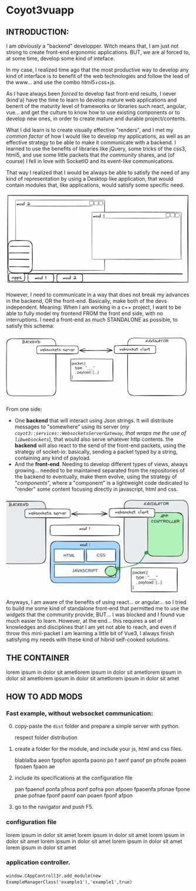 # Coyot3vuapp

## INTRODUCTION:

I am _obviously_ a "backend" developper. Witch means that, I am just not strong to create front-end ergonomic applications. BUT, we are al forced to, at some time, develop some kind of inteface.

In my case, I realized time ago that the most productive way to develop any kind of interface is to benefit of the web technologies and follow the lead of the www... and use the combo html5+css+js.

As I have always been _forced_ to develop fast front-end results, I never (kind'a) have the time to learn to develop mature web applications and benerit of the maturity level of frameworks or libraries such react, angular, vue... and get the culture to know how to use existing components or to develop new ones, in order to create mature and durable project/contents.

What I did learn is to create visually effective "renders", and I met my *common factor* of how I would like to develop my applications, as well as an effective strategy to be able to make it communicate with a backend. I learned to use the benefits of libraries like jQuery, some tricks of the css3, html5, and use some little packets that *the community* shares, and (of course) I fell in love with SocketIO and its event-like communications.

That way I realized that I would be always be able to satisfy the need of any kind of representation by using a Desktop like application, that would contain modules that, like applications, would satisfy some specific need.

![alt text](doc/image.png)


However, I need to communicate in a way that does not break my advances in the backend, OR the front-end. Basically, make both of the devs independent. Meaning: When I am working in a c++ project, I want to be able to fully model my frontend FROM the front end side, with no interruptions. I need a front-end as much STANDALONE as possible, to satisfy this schema:

![alt text](doc/image-1.png)

From one side:

* One **backend** that will interact using Json strings. It will distribute messages to "somewhere" using its server (*my `coyot3::services::WebsocketsServerGateway`, that wraps me the use of `libwebsockets`*), that would also serve whatever http contents. the **backend** will also react to the send of the front-end packets, using the strategy of socket-io: basically, sending a packet typed by a string, containing any kind of payload.
* And the **front-end**. Needing to develop different types of views, always growing... needed to be maintained separated from the repositories of the backend to eventually, make them evolve, using the strategy of "*components*", where a "component" is a lightweight code dedicated to "render" some content focusing directly in javascript, html and css.


![alt text](doc/image-2.png)

Anyways, I am aware of the benefits of using react... or angular... so I tried to build me some kind of standalone front-end that permitted me to use the *widgets* that the community provide, BUT... I was blocked and I found vue much easier to learn. However, at the end... this requires a set of knowledges and disciplines that I am yet not able to reach, and even if throw this mini-packet I am learning a little bit of Vue3, I always finish satisfying my needs with these kind of hibrid self-cooked solutions.




## THE CONTAINER

lorem ipsum in dolor sit ametlorem ipsum in dolor sit ametlorem ipsum in dolor sit ametlorem ipsum in dolor sit ametlorem ipsum in dolor sit amet

## HOW TO ADD MODS

### Fast example, without websocket communication:

0. copy-paste the `dist` folder and prepare a simple server with python.

   respect folder distribution

1. create a folder for the module, and include your js, html and css files.
   
   blablalba aeon fpopfon aponfa paono po f
   aenf panof pn pfnofe
   poaen fpoaen fpaon ae

2. include its specifications at the configuration file
   
   pan fpaenof ponfa pfnoa ponf pofna pon
   afpoen fpaoenfa pfonae fpone
   pnae pofnae fponf paonf oan 
   poaen fponf afpon

3. go to the navigator and push F5.

### configuration file


lorem ipsum in dolor sit amet lorem ipsum in dolor sit amet lorem ipsum in dolor sit amet lorem ipsum in dolor sit amet lorem ipsum in dolor sit amet lorem ipsum in dolor sit amet 


### application controller. 


`window.CAppControll3r.add_module(new ExampleManagerClass('example1'),'example1',true)`